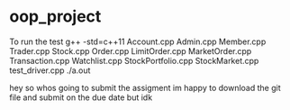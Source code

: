 # oop_project
To run the test
g++ -std=c++11 Account.cpp Admin.cpp Member.cpp Trader.cpp Stock.cpp Order.cpp LimitOrder.cpp MarketOrder.cpp Transaction.cpp Watchlist.cpp StockPortfolio.cpp StockMarket.cpp test_driver.cpp
./a.out

hey so whos going to submit the assigment im happy to download the git file and submit on the due date but idk
